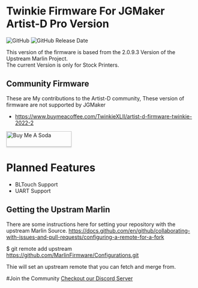 # Twinkie Firmware For JGMaker Artist-D Pro Version
![GitHub](https://img.shields.io/github/license/TwinkieXLII/ArtistD-Pro.svg)
![GitHub Release Date](https://img.shields.io/github/release-date/TwinkieXLII/ArtistD-Pro.svg)

This version of the firmware is based from the 2.0.9.3 Version of the Upstream Marlin Project.  
The current Version is only for Stock Printers.  

## Community Firmware
These are My contributions to the Artist-D community, These version of firmware are not supported by JGMaker
* https://www.buymeacoffee.com/TwinkieXLII/artist-d-firmware-twinkie-2022-2

<a href="https://www.buymeacoffee.com/TwinkieXLII" target="_blank"><img src="https://www.buymeacoffee.com/assets/img/custom_images/orange_img.png" alt="Buy Me A Soda" style="height: 41px !important;width: 174px !important;box-shadow: 0px 3px 2px 0px rgba(190, 190, 190, 0.5) !important;-webkit-box-shadow: 0px 3px 2px 0px rgba(190, 190, 190, 0.5) !important;" ></a>

# Planned Features
- BLTouch Support
- UART Support 

## Getting the Upstram Marlin
There are some instructions here for setting your repository with the upstream Marlin Source. 
https://docs.github.com/en/github/collaborating-with-issues-and-pull-requests/configuring-a-remote-for-a-fork

$ git remote add upstream https://github.com/MarlinFirmware/Configurations.git

Thie will set an upstream remote that you can fetch and merge from. 

#Join the Community
[Checkout our Discord Server](https://discord.gg/H97VgdSwjF)
